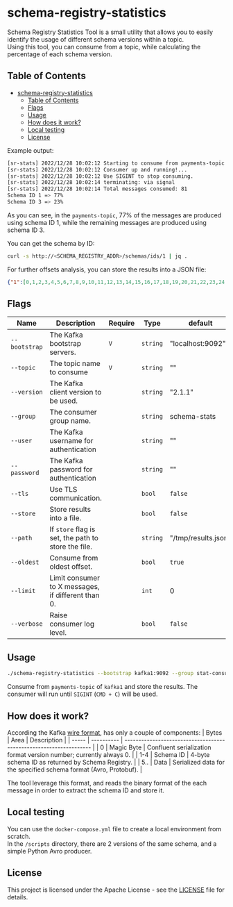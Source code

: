 # schema-registry-statistics
Schema Registry Statistics Tool is a small utility that allows you to easily identify the usage of different schema versions within a topic.  
Using this tool, you can consume from a topic, while calculating the percentage of each schema version.  

Table of Contents
-----------------

- [schema-registry-statistics](#schema-registry-statistics)
  - [Table of Contents](#table-of-contents)
  - [Flags](#flags)
  - [Usage](#usage)
  - [How does it work?](#how-does-it-work)
  - [Local testing](#local-testing)
  - [License](#license)

Example output:
```bash
[sr-stats] 2022/12/28 10:02:12 Starting to consume from payments-topic
[sr-stats] 2022/12/28 10:02:12 Consumer up and running!...
[sr-stats] 2022/12/28 10:02:12 Use SIGINT to stop consuming.
[sr-stats] 2022/12/28 10:02:14 terminating: via signal
[sr-stats] 2022/12/28 10:02:14 Total messages consumed: 81
Schema ID 1 => 77%
Schema ID 3 => 23%
```
As you can see, in the `payments-topic`, 77% of the messages are produced using schema ID 1, while the remaining messages are produced using schema ID 3.

You can get the schema by ID:
```bash
curl -s http://<SCHEMA_REGISTRY_ADDR>/schemas/ids/1 | jq .
```

For further offsets analysis, you can store the results into a JSON file:
```json
{"1":[0,1,2,3,4,5,6,7,8,9,10,11,12,13,14,15,16,17,18,19,20,21,22,23,24,25,26,27,28,29,30,31,32,33,34,35,36,37,38,39,40,41,42,43,44,45,46,47,48,49,50,51,52,53,54,55,56,57,58,59,60,61],"3":[62,63,64,65,66,67,68,69,70,71,72,73,74,75,76,77,78,79,80]}
```

## Flags
| Name          | Description                                         | Require | Type     | default             |
| ------------- | --------------------------------------------------- | ------- | -------- | ------------------- |
| `--bootstrap` | The Kafka bootstrap servers.                        | `V`     | `string` | "localhost:9092"    |
| `--topic`     | The topic name to consume                           | `V`     | `string` | ""                  |
| `--version`   | The Kafka client version to be used.                |         | `string` | "2.1.1"             |
| `--group`     | The consumer group name.                            |         | `string` | schema-stats        |
| `--user`      | The Kafka username for authentication               |         | `string` | ""                  |
| `--password`  | The Kafka password for authentication               |         | `string` | ""                  |
| `--tls`       | Use TLS communication.                              |         | `bool`   | `false`             |
| `--store`     | Store results into a file.                          |         | `bool`   | `false`             |
| `--path`      | If `store` flag is set, the path to store the file. |         | `string` | "/tmp/results.json" |
| `--oldest`    | Consume from oldest offset.                         |         | `bool`   | `true`              |
| `--limit`     | Limit consumer to X messages, if different than 0.  |         | `int`    | 0                   |
| `--verbose`   | Raise consumer log level.                           |         | `bool`   | `false`             |

## Usage
```bash
./schema-registry-statistics --bootstrap kafka1:9092 --group stat-consumer --topic payments-topic --store --path ~/results.json
```
Consume from `payments-topic` of `kafka1` and store the results. The consumer will run until `SIGINT` (`CMD + C`) will be used.

## How does it work?
According the Kafka [wire format](https://docs.confluent.io/platform/current/schema-registry/serdes-develop/index.html#wire-format), has only a couple of components:
| Bytes | Area       | Description                                                        |
| ----- | ---------- | ------------------------------------------------------------------ |
| 0     | Magic Byte | Confluent serialization format version number; currently always 0. |
| 1-4   | Schema ID  | 4-byte schema ID as returned by Schema Registry.                   |
| 5..   | Data       | Serialized data for the specified schema format (Avro, Protobuf).  |

The tool leverage this format, and reads the binary format of the each message in order to extract the schema ID and store it.

## Local testing
You can use the `docker-compose.yml` file to create a local environment from scratch.  
In the `/scripts` directory, there are 2 versions of the same schema, and a simple Python Avro producer.
## License
This project is licensed under the Apache License - see the [LICENSE](LICENSE) file for details.
